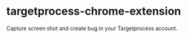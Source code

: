 targetprocess-chrome-extension
==============================

Capture screen shot and create bug in your Targetprocess account.
